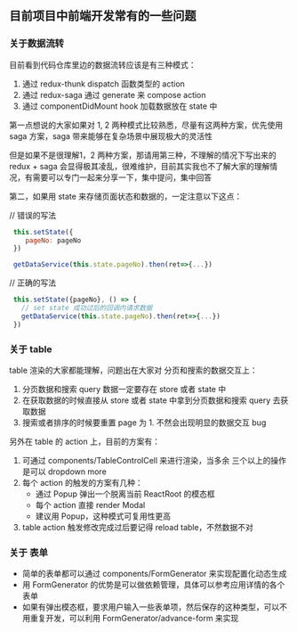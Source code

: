 ## 目前项目中前端开发常有的一些问题


### 关于数据流转

目前看到代码仓库里边的数据流转应该是有三种模式：

1. 通过 redux-thunk dispatch 函数类型的 action 
2. 通过 redux-saga  通过 generate 来 compose action
3. 通过 componentDidMount hook 加载数据放在 state 中

第一点想说的大家如果对 1, 2 两种模式比较熟悉，尽量有这两种方案，优先使用 saga 方案，saga 带来能够在复杂场景中展现极大的灵活性

但是如果不是很理解1，2 两种方案，那请用第三种，不理解的情况下写出来的 redux + saga 会显得极其凌乱，很难维护，目前其实我也不了解大家的理解情况，有需要可以专门一起来分享一下，集中提问，集中回答


第二，如果用 state 来存储页面状态和数据的，一定注意以下这点：

// 错误的写法
```js
 this.setState({
    pageNo: pageNo
 })

 getDataService(this.state.pageNo).then(ret=>{...})
```

// 正确的写法

```js
 this.setState({pageNo}, () => {
   // set state 成功过后的回调内请求数据
   getDataService(this.state.pageNo).then(ret=>{...})
 })
```


### 关于 table 

table 渲染的大家都能理解，问题出在大家对 分页和搜索的数据交互上：

1. 分页数据和搜索 query 数据一定要存在 store 或者 state 中
2. 在获取数据的时候直接从 store 或者 state 中拿到分页数据和搜索 query 去获取数据
3. 搜索或者排序的时候要重置 page 为 1. 不然会出现明显的数据交互 bug

另外在 table 的 action 上，目前的方案有：

1. 可通过 components/TableControlCell 来进行渲染，当多余 三个以上的操作是可以 dropdown more
2. 每个 action 的触发的方案有几种：
    - 通过 Popup 弹出一个脱离当前 ReactRoot 的模态框
    - 每个 action 直接 render Modal
    - 建议用 Popup，这种模式可复用性更高 
3. table action 触发修改完成过后要记得 reload table，不然数据不对


### 关于 表单

- 简单的表单都可以通过 components/FormGenerator 来实现配置化动态生成
- 用 FormGenerator 的优势是可以做依赖管理，具体可以参考应用详情的各个表单
- 如果有弹出模态框，要求用户输入一些表单项，然后保存的这种类型，可以不用重复开发，可以利用 FormGenerator/advance-form 来实现

